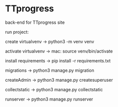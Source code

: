 # TTprogress
back-end for TTprogress site

run project:

create virtualvenv -> 
	python3 -m venv venv

 
activate virtualvenv ->
	mac: source venv/bin/activate


 install requirements -> 
 	pip install -r requirements.txt
  

migrations -> 
	python3 manage.py migration


createAdmin -> 
	python3 manage.py createsuperuser


 collectstatic -> 
 	python3 manage.py collectstatic


  runserver -> 
  	python3 manage.py runserver
